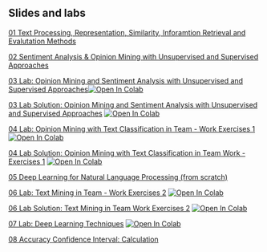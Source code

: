 ## Slides and labs

[01 Text Processing, Representation, Similarity, Inforamtion Retrieval and Evalutation Methods](https://www.dropbox.com/s/vnb8a37t458ks9x/1_text_processing_text_mining_unit_master_in_data_science.pdf?dl=0)

[02 Sentiment Analysis & Opinion Mining with Unsupervised and Supervised Approaches](https://www.dropbox.com/s/zu0pfnvlqon94s7/3_opinion_mining_text_mining_unit_master_in_data_science.pdf?dl=0)

[03 Lab: Opinion Mining and Sentiment Analysis with Unsupervised and Supervised Approaches](https://github.com/unibodatascience/BBS-DeepTextMining/blob/c871ad61a9e3f86fe9d272865e2a0740045c8fc0/05%20-%20Opinion%20Mining%20&%20Sentiment%20Analysis/1_opinion_lab.ipynb)[![Open In Colab](https://colab.research.google.com/assets/colab-badge.svg)](https://colab.research.google.com/github/unibodatascience/BBS-DeepTextMining/blob/c871ad61a9e3f86fe9d272865e2a0740045c8fc0/05%20-%20Opinion%20Mining%20&%20Sentiment%20Analysis/1_opinion_lab.ipynb)
   
[03 Lab Solution: Opinion Mining and Sentiment Analysis with Unsupervised and Supervised Approaches](https://github.com/unibodatascience/BBS-DeepTextMining/blob/c871ad61a9e3f86fe9d272865e2a0740045c8fc0/05%20-%20Opinion%20Mining%20&%20Sentiment%20Analysis/1_opinion_lab_with_solutions.ipynb) [![Open In Colab](https://colab.research.google.com/assets/colab-badge.svg)](https://colab.research.google.com/github/unibodatascience/BBS-DeepTextMining/blob/c871ad61a9e3f86fe9d272865e2a0740045c8fc0/05%20-%20Opinion%20Mining%20&%20Sentiment%20Analysis/1_opinion_lab_with_solutions.ipynb)

[04 Lab: Opinion Mining with Text Classification in Team - Work Exercises 1](https://github.com/unibodatascience/BBS-DeepTextMining/blob/4c6994d9a13c702681a5054af6c60c67bb94fb49/06%20-%20Opinion%20Mining%20Lab%20Exercises/Teamwork%201/text_mining_exercises.ipynb) [![Open In Colab](https://colab.research.google.com/assets/colab-badge.svg)](https://colab.research.google.com/github/unibodatascience/BBS-DeepTextMining/blob/4c6994d9a13c702681a5054af6c60c67bb94fb49/06%20-%20Opinion%20Mining%20Lab%20Exercises/Teamwork%201/text_mining_exercises.ipynb)

[04 Lab Solution: Opinion Mining with Text Classification in Team Work - Exercises 1](https://github.com/unibodatascience/BBS-DeepTextMining/blob/4c6994d9a13c702681a5054af6c60c67bb94fb49/06%20-%20Opinion%20Mining%20Lab%20Exercises/Teamwork%201/text_mining_exercises_solution.ipynb) [![Open In Colab](https://colab.research.google.com/assets/colab-badge.svg)](https://colab.research.google.com/github/unibodatascience/BBS-DeepTextMining/blob/4c6994d9a13c702681a5054af6c60c67bb94fb49/06%20-%20Opinion%20Mining%20Lab%20Exercises/Teamwork%201/text_mining_exercises_solution.ipynb)

[05 Deep Learning for Natural Language Processing (from scratch)](https://www.dropbox.com/s/lgltfi1m8n7m694/4_2021_22_deep_learning_in_nlp_part_1.pdf?dl=0)

[06 Lab: Text Mining in Team - Work Exercises 2](https://github.com/unibodatascience/BBS-DeepTextMining/blob/4c6994d9a13c702681a5054af6c60c67bb94fb49/06%20-%20Opinion%20Mining%20Lab%20Exercises/Teamwork%202/2a_opinion_lab_in_teams.ipynb) [![Open In Colab](https://colab.research.google.com/assets/colab-badge.svg)](https://colab.research.google.com/github/unibodatascience/BBS-DeepTextMining/blob/4c6994d9a13c702681a5054af6c60c67bb94fb49/06%20-%20Opinion%20Mining%20Lab%20Exercises/Teamwork%202/2a_opinion_lab_in_teams.ipynb)


[06 Lab Solution: Text Mining in Team Work Exercises 2](https://github.com/unibodatascience/BBS-DeepTextMining/blob/4c6994d9a13c702681a5054af6c60c67bb94fb49/06%20-%20Opinion%20Mining%20Lab%20Exercises/Teamwork%202/2b_opinion_lab_in_teams_solutions.ipynb) [![Open In Colab](https://colab.research.google.com/assets/colab-badge.svg)](https://colab.research.google.com/github/unibodatascience/BBS-DeepTextMining/blob/4c6994d9a13c702681a5054af6c60c67bb94fb49/06%20-%20Opinion%20Mining%20Lab%20Exercises/Teamwork%202/2b_opinion_lab_in_teams_solutions.ipynb)

[07 Lab: Deep Learning Techniques](https://github.com/unibodatascience/BBS-DeepTextMining/blob/4c6994d9a13c702681a5054af6c60c67bb94fb49/08%20-%20Opinion%20Mining%20&%20Sentiment%20Analysis%20Deep%20Learning%20Techniques/code/Opinion_Mining_&_Sentiment_Analysis_Deep_Learning_Techniques_Bologna_Business_School.ipynb) [![Open In Colab](https://colab.research.google.com/assets/colab-badge.svg)](https://colab.research.google.com/github/unibodatascience/BBS-DeepTextMining/blob/4c6994d9a13c702681a5054af6c60c67bb94fb49/08%20-%20Opinion%20Mining%20&%20Sentiment%20Analysis%20Deep%20Learning%20Techniques/code/Opinion_Mining_&_Sentiment_Analysis_Deep_Learning_Techniques_Bologna_Business_School.ipynb)

[08 Accuracy Confidence Interval: Calculation](https://github.com/unibodatascience/BBS-DeepTextMining/blob/d04190ad8e4d88f1314598f1bc35f4cf5b4151eb/ACCURACY%20CONFIDENCE%20INTERVAL%20-%20Calculation.xlsx)
